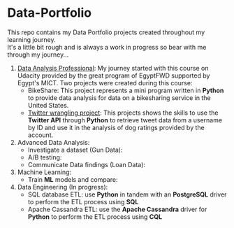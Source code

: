 # Data-Portfolio
This repo contains my Data Portfolio projects created throughout my learning journey.  
It's a little bit rough and is always a work in progress so bear with me through my journey...  
  
1. [Data Analysis Professional](./01%20-%20Data%20Analysis%20Professional):
  My journey started with this course on Udacity provided by the great program of EgyptFWD supported by Egypt's MICT.
  Two projects were created during this course:
    * BikeShare: This project represents a mini program written in **Python** to provide data analysis for data on a bikesharing service in the United States.
    * [Twitter wrangling project](./01%20-%20Data%20Analysis%20Professional/2%20-%20Twitter%20Data%20Wrangling): This projects shows the skills to use the **Twitter API** through **Python** to retrieve tweet data from a username by ID and use it in the analysis of dog ratings provided by the account. 
2. Advanced Data Analysis:
    * Investigate a dataset (Gun Data):
    * A/B testing:
    * Communicate Data findings (Loan Data):
3. Machine Learning:
    * Train **ML** models and compare:
4. Data Engineering (In progress):
    * SQL database ETL: use **Python** in tandem with an **PostgreSQL** driver to perform the ETL process using **SQL** 
    * Apache Cassandra ETL: use the **Apache Cassandra** driver for **Python** to perform the ETL process using **CQL** 
